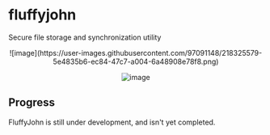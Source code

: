 # fluffyjohn
Secure file storage and synchronization utility 

<center>
![image](https://user-images.githubusercontent.com/97091148/218325579-5e4835b6-ec84-47c7-a004-6a48908e78f8.png)

![image](https://user-images.githubusercontent.com/97091148/218325590-32958de0-9496-4055-b145-0b05e5f420bd.png)
</center>

## Progress
FluffyJohn is still under development, and isn't yet completed.
